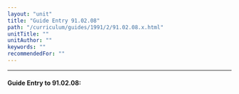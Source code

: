 ```yaml
---
layout: "unit"
title: "Guide Entry 91.02.08"
path: "/curriculum/guides/1991/2/91.02.08.x.html"
unitTitle: ""
unitAuthor: ""
keywords: ""
recommendedFor: ""
---
```

<body>
<hr/>
 <h4>
  Guide Entry to 91.02.08:
 </h4>
</body>